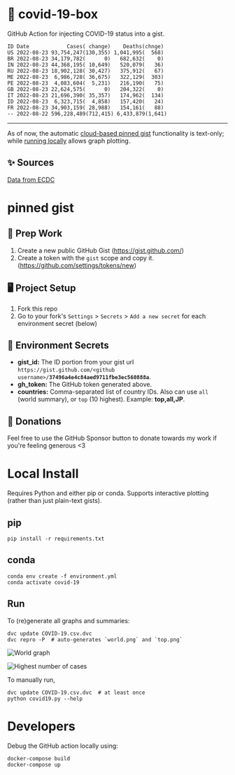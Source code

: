 # 🏥 covid-19-box

GitHub Action for injecting COVID-19 status into a gist.

```
ID Date            Cases( change)    Deaths(chnge)
US 2022-08-23 93,754,247(130,355) 1,041,995(  568)
BR 2022-08-23 34,179,782(      0)   682,632(    0)
IN 2022-08-23 44,368,195( 10,649)   520,079(   36)
RU 2022-08-23 18,902,128( 30,427)   375,912(   67)
ME 2022-08-23  6,986,728( 36,675)   322,129(  303)
PE 2022-08-23  4,083,604(  5,231)   216,190(   75)
GB 2022-08-23 22,624,575(      0)   204,322(    0)
IT 2022-08-23 21,696,390( 35,357)   174,962(  134)
ID 2022-08-23  6,323,715(  4,858)   157,420(   24)
FR 2022-08-23 34,903,159( 28,988)   154,161(   88)
-- 2022-08-22 596,228,489(712,415) 6,433,879(1,641)
```

---

As of now, the automatic [cloud-based pinned gist](#pinned-gist) functionality is text-only;
while [running locally](#local-install) allows graph plotting.

## ✨ Sources

[Data from ECDC](https://www.ecdc.europa.eu/en/publications-data/download-todays-data-geographic-distribution-covid-19-cases-worldwide)

# pinned gist

## 🎒 Prep Work
1. Create a new public GitHub Gist (https://gist.github.com/)
1. Create a token with the `gist` scope and copy it. (https://github.com/settings/tokens/new)

## 🖥 Project Setup
1. Fork this repo
1. Go to your fork's `Settings` > `Secrets` > `Add a new secret` for each environment secret (below)

## 🤫 Environment Secrets
- **gist_id:** The ID portion from your gist url `https://gist.github.com/<github username>/`**`37496a4e4c84aed9711fbe3ec560888a`**.
- **gh_token:** The GitHub token generated above.
- **countries:** Comma-separated list of country IDs. Also can use `all` (world summary), or `top` (10 highest). Example: **top,all,JP**.

## 💸 Donations

Feel free to use the GitHub Sponsor button to donate towards my work if you're feeling generous <3

# Local Install

Requires Python and either pip or conda. Supports interactive plotting (rather than just plain-text gists).

## pip

```
pip install -r requirements.txt
```

## conda

```
conda env create -f environment.yml
conda activate covid-19
```

## Run

To (re)generate all graphs and summaries:

```
dvc update COVID-19.csv.dvc
dvc repro -P  # auto-generates `world.png` and `top.png`
```

![World graph](world.png)

![Highest number of cases](top.png)

To manually run,

```
dvc update COVID-19.csv.dvc  # at least once
python covid19.py --help
```

# Developers

Debug the GitHub action locally using:

```
docker-compose build
docker-compose up
```

